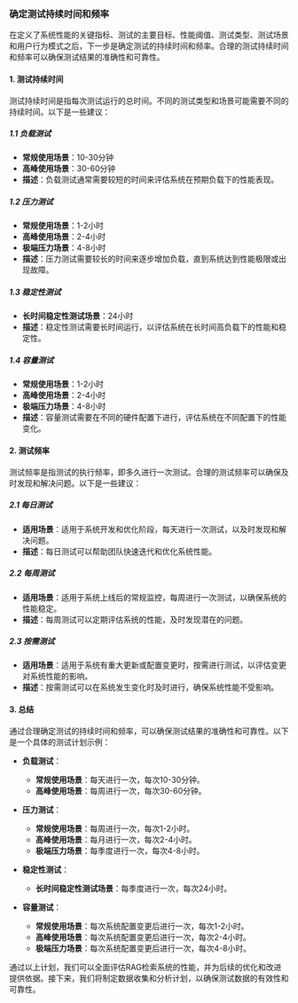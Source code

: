 ### 确定测试持续时间和频率

在定义了系统性能的关键指标、测试的主要目标、性能阈值、测试类型、测试场景和用户行为模式之后，下一步是确定测试的持续时间和频率。合理的测试持续时间和频率可以确保测试结果的准确性和可靠性。

#### 1. **测试持续时间**

测试持续时间是指每次测试运行的总时间。不同的测试类型和场景可能需要不同的持续时间。以下是一些建议：

##### 1.1 **负载测试**
- **常规使用场景**：10-30分钟
- **高峰使用场景**：30-60分钟
- **描述**：负载测试通常需要较短的时间来评估系统在预期负载下的性能表现。

##### 1.2 **压力测试**
- **常规使用场景**：1-2小时
- **高峰使用场景**：2-4小时
- **极端压力场景**：4-8小时
- **描述**：压力测试需要较长的时间来逐步增加负载，直到系统达到性能极限或出现故障。

##### 1.3 **稳定性测试**
- **长时间稳定性测试场景**：24小时
- **描述**：稳定性测试需要长时间运行，以评估系统在长时间高负载下的性能和稳定性。

##### 1.4 **容量测试**
- **常规使用场景**：1-2小时
- **高峰使用场景**：2-4小时
- **极端压力场景**：4-8小时
- **描述**：容量测试需要在不同的硬件配置下进行，评估系统在不同配置下的性能变化。

#### 2. **测试频率**

测试频率是指测试的执行频率，即多久进行一次测试。合理的测试频率可以确保及时发现和解决问题。以下是一些建议：

##### 2.1 **每日测试**
- **适用场景**：适用于系统开发和优化阶段，每天进行一次测试，以及时发现和解决问题。
- **描述**：每日测试可以帮助团队快速迭代和优化系统性能。

##### 2.2 **每周测试**
- **适用场景**：适用于系统上线后的常规监控，每周进行一次测试，以确保系统的性能稳定。
- **描述**：每周测试可以定期评估系统的性能，及时发现潜在的问题。

##### 2.3 **按需测试**
- **适用场景**：适用于系统有重大更新或配置变更时，按需进行测试，以评估变更对系统性能的影响。
- **描述**：按需测试可以在系统发生变化时及时进行，确保系统性能不受影响。

#### 3. **总结**

通过合理确定测试的持续时间和频率，可以确保测试结果的准确性和可靠性。以下是一个具体的测试计划示例：

- **负载测试**：
  - **常规使用场景**：每天进行一次，每次10-30分钟。
  - **高峰使用场景**：每周进行一次，每次30-60分钟。
  
- **压力测试**：
  - **常规使用场景**：每周进行一次，每次1-2小时。
  - **高峰使用场景**：每月进行一次，每次2-4小时。
  - **极端压力场景**：每季度进行一次，每次4-8小时。
  
- **稳定性测试**：
  - **长时间稳定性测试场景**：每季度进行一次，每次24小时。
  
- **容量测试**：
  - **常规使用场景**：每次系统配置变更后进行一次，每次1-2小时。
  - **高峰使用场景**：每次系统配置变更后进行一次，每次2-4小时。
  - **极端压力场景**：每次系统配置变更后进行一次，每次4-8小时。

通过以上计划，我们可以全面评估RAG检索系统的性能，并为后续的优化和改进提供依据。接下来，我们将制定数据收集和分析计划，以确保测试数据的有效性和可靠性。